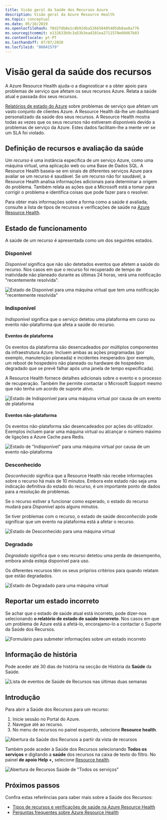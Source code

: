 ```yaml
---
title: Visão geral da Saúde dos Recursos Azure
description: Visão geral da Azure Resource Health
ms.topic: conceptual
ms.date: 05/10/2019
ms.openlocfilehash: f0d2fdb8e1c8b92dba526650405405db8ae8a776
ms.sourcegitcommit: e132633b9c3a53b3ead101ea2711570e60d67b83
ms.contentlocale: pt-PT
ms.lasthandoff: 07/07/2020
ms.locfileid: "86041579"
---
```

# <a name="resource-health-overview"></a>Visão geral da saúde dos recursos
 
A Azure Resource Health ajuda-o a diagnosticar e a obter apoio para problemas de serviço que afetam os seus recursos Azure. Relata a saúde atual e passada dos seus recursos.

[Relatórios de estado do Azure](https://status.azure.com) sobre problemas de serviço que afetam um vasto conjunto de clientes Azure. A Resource Health dá-lhe um dashboard personalizado da saúde dos seus recursos. A Resource Health mostra todas as vezes que os seus recursos não estiveram disponíveis devido a problemas de serviço da Azure. Estes dados facilitam-lhe a mente ver se um SLA foi violado.

## <a name="resource-definition-and-health-assessment"></a>Definição de recursos e avaliação da saúde

Um *recurso* é uma instância específica de um serviço Azure, como uma máquina virtual, uma aplicação web ou uma Base de Dados SQL. A Resource Health baseia-se em sinais de diferentes serviços Azure para avaliar se um recurso é saudável. Se um recurso não for saudável, a Resource Health analisa informações adicionais para determinar a origem do problema. Também relata as ações que a Microsoft está a tomar para corrigir o problema e identifica coisas que pode fazer para o resolver.

Para obter mais informações sobre a forma como a saúde é avaliada, consulte a lista de tipos de recursos e verificações de saúde na [Azure Resource Health](resource-health-checks-resource-types.md).

## <a name="health-status"></a>Estado de funcionamento

A saúde de um recurso é apresentada como um dos seguintes estados.

### <a name="available"></a>Disponível

*Disponível* significa que não são detetados eventos que afetem a saúde do recurso. Nos casos em que o recurso foi recuperado de tempo de inatividade não planeado durante as últimas 24 horas, verá uma notificação "recentemente resolvida".

![Estado de *Disponível* para uma máquina virtual que tem uma notificação "recentemente resolvida"](./media/resource-health-overview/Available.png)

### <a name="unavailable"></a>Indisponível

*Indisponível* significa que o serviço detetou uma plataforma em curso ou evento não-plataforma que afeta a saúde do recurso.

#### <a name="platform-events"></a>Eventos de plataforma

Os eventos da plataforma são desencadeados por múltiplos componentes da infraestrutura Azure. Incluem ambas as ações programadas (por exemplo, manutenção planeada) e incidentes inesperados (por exemplo, um reboot de hospedeiro não planeado ou hardware de hospedeiro degradado que se prevê falhar após uma janela de tempo especificada).

A Resource Health fornece detalhes adicionais sobre o evento e o processo de recuperação. Também lhe permite contactar o Microsoft Support mesmo que não tenha um acordo de suporte ativo.

![Estado de *Indisponível* para uma máquina virtual por causa de um evento de plataforma](./media/resource-health-overview/Unavailable.png)

#### <a name="non-platform-events"></a>Eventos não-plataforma

Os eventos não-plataforma são desencadeados por ações do utilizador. Exemplos incluem parar uma máquina virtual ou alcançar o número máximo de ligações a Azure Cache para Redis.

![Estado de "Indisponível" para uma máquina virtual por causa de um evento não-plataforma](./media/resource-health-overview/Unavailable_NonPlatform.png)

### <a name="unknown"></a>Desconhecido

*Desconhecido* significa que a Resource Health não recebe informações sobre o recurso há mais de 10 minutos. Embora este estado não seja uma indicação definitiva do estado do recurso, é um importante ponto de dados para a resolução de problemas.

Se o recurso estiver a funcionar como esperado, o estado do recurso mudará para *Disponível* após alguns minutos.

Se tiver problemas com o recurso, o estado de saúde *desconhecido* pode significar que um evento na plataforma está a afetar o recurso.

![Estado de *Desconhecido* para uma máquina virtual](./media/resource-health-overview/Unknown.png)

### <a name="degraded"></a>Degradado

*Degradado* significa que o seu recurso detetou uma perda de desempenho, embora ainda esteja disponível para uso.

Os diferentes recursos têm os seus próprios critérios para quando relatam que estão degradados.

![Estado de *Degradado* para uma máquina virtual](./media/resource-health-overview/degraded.png)

## <a name="reporting-an-incorrect-status"></a>Reportar um estado incorreto

Se achar que o estado de saúde atual está incorreto, pode dizer-nos selecionando **o relatório de estado de saúde incorreto**. Nos casos em que um problema de Azure está a afetá-lo, encorajamo-lo a contactar o Suporte da Saúde dos Recursos.

![Formulário para submeter informações sobre um estado incorreto](./media/resource-health-overview/incorrect-status.png)

## <a name="history-information"></a>Informação de história

Pode aceder até 30 dias de história na secção de História da **Saúde** da Saúde.

![Lista de eventos de Saúde de Recursos nas últimas duas semanas](./media/resource-health-overview/history-blade.png)

## <a name="get-started"></a>Introdução

Para abrir a Saúde dos Recursos para um recurso:

1. Inicie sessão no Portal do Azure.
2. Navegue até ao recurso.
3. No menu de recursos no painel esquerdo, selecione **Resource health**.

![Abertura da Saúde dos Recursos a partir da vista de recursos](./media/resource-health-overview/from-resource-blade.png)

Também pode aceder à Saúde dos Recursos selecionando **Todos os serviços** e digitando a **saúde** dos recursos na caixa de texto do filtro. No painel **de apoio Help +,** selecione [Resource health](https://ms.portal.azure.com/#blade/Microsoft_Azure_Monitoring/AzureMonitoringBrowseBlade/resourceHealth).

![Abertura de Recursos Saúde de "Todos os serviços"](./media/resource-health-overview/FromOtherServices.png)

## <a name="next-steps"></a>Próximos passos

Confira estas referências para saber mais sobre a Saúde dos Recursos:
-  [Tipos de recursos e verificações de saúde na Azure Resource Health](resource-health-checks-resource-types.md)
-  [Perguntas frequentes sobre Azure Resource Health](resource-health-faq.md)
